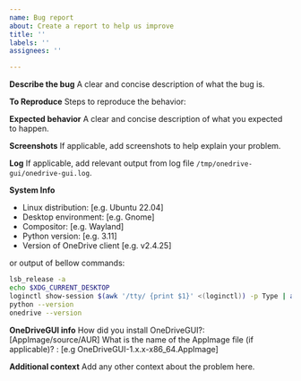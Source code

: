 ```yaml
---
name: Bug report
about: Create a report to help us improve
title: ''
labels: ''
assignees: ''

---
```


**Describe the bug**
A clear and concise description of what the bug is.

**To Reproduce**
Steps to reproduce the behavior:

**Expected behavior**
A clear and concise description of what you expected to happen.

**Screenshots**
If applicable, add screenshots to help explain your problem.

**Log**
If applicable, add relevant output from log file `/tmp/onedrive-gui/onedrive-gui.log`.

**System Info**
 - Linux distribution: [e.g. Ubuntu 22.04]
 - Desktop environment:  [e.g. Gnome]
 - Compositor: [e.g. Wayland]
 - Python version: [e.g. 3.11]
 - Version of OneDrive client [e.g. v2.4.25]

or output of bellow commands:
```sh
lsb_release -a
echo $XDG_CURRENT_DESKTOP
loginctl show-session $(awk '/tty/ {print $1}' <(loginctl)) -p Type | awk -F= '{print $2}'
python --version
onedrive --version
```

**OneDriveGUI info**
How did you install OneDriveGUI?: [AppImage/source/AUR]
What is the name of the AppImage file (if applicable)? : [e.g OneDriveGUI-1.x.x-x86_64.AppImage]


**Additional context**
Add any other context about the problem here.
